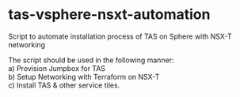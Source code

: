 # tas-vsphere-nsxt-automation
Script to automate installation process of TAS on Sphere with NSX-T networking

The script should be used in the following manner:
<br> a) Provision Jumpbox for TAS
<br> b) Setup Networking with Terraform on NSX-T
<br> c) Install TAS & other service tiles.
